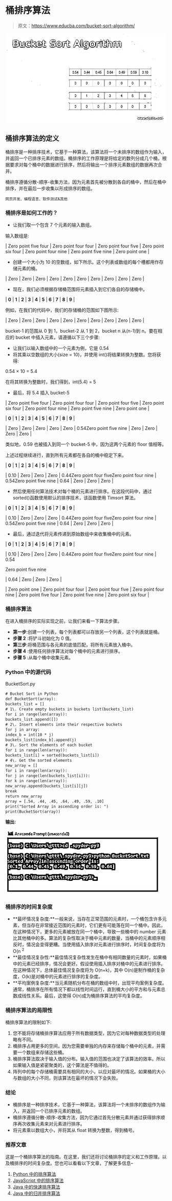 # 桶排序算法

> 原文：<https://www.educba.com/bucket-sort-algorithm/>

![Bucket Sort Algorithm](img/d402b99a8aad2d6e1c9f65abdf1f553e.png)



## 桶排序算法的定义

桶排序是一种排序技术，它基于一种算法，该算法将一个未排序的数组作为输入，并返回一个已排序元素的数组。桶排序的工作原理是将给定的数列分成几个桶，根据要求对每个桶中的数据进行排序，然后将输出一个排序元素数组的数据再次合并。

桶排序遵循分散-顺序-收集方法，因为元素首先被分散到各自的桶中，然后在桶中排序，并在最后一步收集以形成排序的数组。

<small>网页开发、编程语言、软件测试&其他</small>

### 桶排序是如何工作的？

*   让我们取一个包含 7 个元素的输入数组。

输入数组是:

| Zero point five four | Zero point four four | Zero point four five | Zero point six four | Zero point four nine | Zero point five nine | Zero point one |

*   创建一个大小为 10 的空数组，如下所示。这个列表或数组的每个槽都用作存储元素的桶。

| Zero | Zero | Zero | Zero | Zero | Zero | Zero | Zero | Zero | Zero |

*   现在，我们必须根据存储桶范围将元素插入到它们各自的存储桶中。

| **0** | **1** | **2** | **3** | **4** | **5** | **6** | **7** | **8** | **9** |

例如，在我们的代码中，我们的存储桶的范围如下图所示:

| Zero | Zero | Zero | Zero | Zero | Zero | Zero | Zero | Zero | Zero |

bucket-1 的范围从 0 到 1，bucket-2 从 1 到 2，bucket n 从(n-1)到 n。要在相应的 bucket 中插入元素，请遵循以下三个步骤:

*   让我们以输入数组中的一个元素为例，它是 0.54
*   将其乘以空数组的大小(size = 10)，并使用 int()将结果转换为整数。您将获得:

0.54 × 10 = 5.4

在将其转换为整数时，我们得到，int(5.4) = 5

*   最后，将 5.4 插入 bucket-5

| Zero point five four | Zero point four four | Zero point four five | Zero point six four | Zero point four nine | Zero point five nine | Zero point one |

| **0** | **1** | **2** | **3** | **4** | **5** | **6** | **7** | **8** | **9** |

| Zero | Zero | Zero | Zero | Zero | 0.54Zero point five nine | Zero | Zero | Zero | Zero |

类似地，0.59 也被插入到同一个 bucket-5 中，因为这两个元素的 floor 值相等。

上述过程继续进行，直到所有元素都在各自的桶中稳定下来。

| **0** | **1** | **2** | **3** | **4** | **5** | **6** | **7** | **8** | **9** |

| 0.10 | Zero | Zero | Zero | 0.44Zero point four fiveZero point four nine | 0.54Zero point five nine | 0.64 | Zero | Zero | Zero |

*   然后使用任何算法技术对每个桶的元素进行排序。在这段代码中，通过 sorted()函数使用默认的排序技术，该函数使用 Timsort 算法。

| **0** | **1** | **2** | **3** | **4** | **5** | **6** | **7** | **8** | **9** |

| 0.10 | Zero | Zero | Zero | 0.44Zero point four fiveZero point four nine | 0.54Zero point five nine | 0.64 | Zero | Zero | Zero |

*   最后，通过迭代将元素传递到原始数组中来收集桶中的元素。

| **0** | **1** | **2** | **3** | **4** | **5** | **6** | **7** | **8** | **9** |

| 0.10 | Zero | Zero | Zero | 0.44Zero point four fiveZero point four nine | 0.54

Zero point five nine

 | 0.64 | Zero | Zero | Zero |

| Zero point one | Zero point four four | Zero point four five | Zero point four nine | Zero point five four | Zero point five nine | Zero point six four |

### 桶排序算法

在进入桶排序的实际实现之前，让我们来看一下算法步骤。

*   **第一步**:创建一个列表，每个列表都可以存放另一个列表，这个列表就是桶。
*   **步骤 2** :将铲斗初始化为 0 值。
*   **第三步**:将桶范围与各元素的底值匹配，将所有元素放入桶中。
*   **步骤 4** :使用任何排序算法对每个桶中的元素进行排序。
*   **步骤 5** :从每个桶中收集元素。

### Python 中的源代码

BucketSort.py

```
# Bucket Sort in Python
def BucketSort(array):
buckets_list = []
# 1\. Create empty buckets in buckets list(buckets_list)
for i in range(len(array)):
buckets_list.append([])
# 2\. Insert elements into their respective buckets
for j in array:
index_b = int(10 * j)
buckets_list[index_b].append(j)
# 3\. Sort the elements of each bucket
for i in range(len(array)):
buckets_list[i] = sorted(buckets_list[i])
# 4\. Get the sorted elements
new_array = []
for i in range(len(array)):
for j in range(len(buckets_list[i])):
for k in range(len(array)):
new_array.append(buckets_list[i][j])
break
return new_array
array = [.54, .44, .45, .64, .49, .59, .10]
print("Sorted Array in ascending order is: ")
print(BucketSort(array))
```

**输出:**

![Bucket Sort Algorithm-1](img/dac6c28ed07f56c6413111c2d0ac5bd8.png)



### 桶排序的时间复杂度

*   **最坏情况复杂度:**一般来说，当存在正常范围的元素时，一个桶包含许多元素，但当存在非常接近范围的元素时，它们更有可能落在同一个桶中。因此，在这种情况下，更多的元素被放在同一个桶中，导致一些桶中的 number 元素比其他桶中的多。算法的复杂性取决于桶中元素的数量，当桶中的元素顺序相反时，情况会变得更糟。当使用插入排序对元素进行排序时，时间复杂度将为 O(n <sup>2</sup>
*   **最佳情况复杂性:**最佳情况复杂性发生在桶中有相同数量的元素时，如果桶中的元素已经排序，情况会更好。假设使用插入排序对桶中的元素进行排序。在这种情况下，总体最佳情况复杂度将为 O(n+k)，其中 O(n)是制作桶的复杂度，O(k)是对桶中的元素进行排序的复杂度。
*   **平均案例复杂度:**当元素随机分布在桶的数组中时，出现平均案例复杂度。通常，桶排序在所有情况下都以线性时间运行，直到桶大小的平方和与元素总数成线性关系。最后，这使得 O(n)成为桶排序算法的平均复杂度。

### 桶排序算法的局限性

桶排序算法的限制如下:

1.  您不能将存储桶排序算法应用于所有数据类型，因为它对每种数据类型的处理略有不同。
2.  桶排序占用更多的空间，因为您需要单独的内存来存储每个桶中的元素，并需要一个数组来存储这些桶。
3.  桶排序算法取决于输入值的分布。输入值的范围也决定了该算法的效率。所以如果输入值是紧密聚类的，这个算法是不值得的。
4.  阵列中的每个存储桶需要具有相同的大小，以应对最坏的情况。如果桶的大小与数组的大小不同，则该算法在最坏的情况下会失败。

### 结论

*   桶排序是一种排序技术，它基于一种算法，该算法将一个未排序的数组作为输入，并返回一个已排序元素的数组。
*   桶排序遵循分散-顺序-收集方法，因为它通过首先分散元素并通过获得排序顺序再次收集元素来对元素进行排序。
*   将元素乘以数组大小，并将其从 float 转换为整数，得到桶号。

### 推荐文章

这是一个桶排序算法的指南。在这里，我们还将讨论桶排序的定义和工作原理。以及桶排序的时间复杂度。您也可以看看以下文章，了解更多信息–

1.  [Python 中的排序算法](https://www.educba.com/sorting-algorithms-in-python/)
2.  [JavaScript 中的排序算法](https://www.educba.com/sorting-algorithms-in-javascript/)
3.  [Java 中的快速排序算法](https://www.educba.com/quick-sorting-algorithms-in-java/)
4.  [Java 中的归并排序算法](https://www.educba.com/merge-sorting-algorithms-in-java/)





